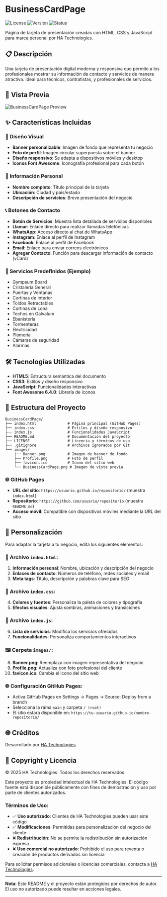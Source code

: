 # BusinessCardPage

![License](https://img.shields.io/badge/License-HA%20Technologies-blue.svg)
![Version](https://img.shields.io/badge/Version-1.0-green.svg)
![Status](https://img.shields.io/badge/Status-Active-brightgreen.svg)

Página de tarjeta de presentación creadas con HTML, CSS y JavaScript para marca personal por HA Technologies.

## 📋 Descripción

Una tarjeta de presentación digital moderna y responsiva que permite a los profesionales mostrar su información de contacto y servicios de manera atractiva. Ideal para técnicos, contratistas, y profesionales de servicios.

## 📸 Vista Previa

![BusinessCardPage Preview](images/BusinessCardPage.png)

## ✨ Características Incluidas

### 🎨 Diseño Visual
- **Banner personalizable**: Imagen de fondo que representa tu negocio
- **Foto de perfil**: Imagen circular superpuesta sobre el banner
- **Diseño responsivo**: Se adapta a dispositivos móviles y desktop
- **Iconos Font Awesome**: Iconografía profesional para cada botón

### 👤 Información Personal
- **Nombre completo**: Título principal de la tarjeta
- **Ubicación**: Ciudad y país/estado
- **Descripción de servicios**: Breve presentación del negocio

### 📞 Botones de Contacto
- **Botón de Servicios**: Muestra lista detallada de servicios disponibles
- **Llamar**: Enlace directo para realizar llamadas telefónicas
- **WhatsApp**: Acceso directo al chat de WhatsApp
- **Instagram**: Enlace al perfil de Instagram
- **Facebook**: Enlace al perfil de Facebook
- **Email**: Enlace para enviar correos electrónicos
- **Agregar Contacto**: Función para descargar información de contacto (vCard)

### 🔧 Servicios Predefinidos (Ejemplo)
- Gympsum Board
- Cristalería General
- Puertas y Ventanas
- Cortinas de Interior
- Toldos Retractables
- Cortinas de Lona
- Techos en Galvalum
- Ebanistería
- Tormenteras
- Electricidad
- Plomería
- Cámaras de seguridad
- Alarmas

## 🛠️ Tecnologías Utilizadas

- **HTML5**: Estructura semántica del documento
- **CSS3**: Estilos y diseño responsivo
- **JavaScript**: Funcionalidades interactivas
- **Font Awesome 6.4.0**: Librería de iconos

## 📁 Estructura del Proyecto

```
BusinessCardPage/
├── index.html              # Página principal (GitHub Pages)
├── index.css               # Estilos y diseño responsivo
├── index.js                # Funcionalidades JavaScript
├── README.md               # Documentación del proyecto
├── LICENSE                 # Licencia y términos de uso
├── .gitignore              # Archivos ignorados por Git
└── images/
    ├── Banner.png          # Imagen de banner de fondo
    ├── Profile.png         # Foto de perfil
    ├── favicon.ico         # Icono del sitio web
    └── BusinessCardPage.png # Imagen de vista previa
```

### 🌐 GitHub Pages
- **URL del sitio**: `https://usuario.github.io/repositorio/` (muestra `index.html`)
- **Repositorio**: `https://github.com/usuario/repositorio` (muestra `README.md`)
- **Acceso móvil**: Compatible con dispositivos móviles mediante la URL del sitio

## 🚀 Personalización

Para adaptar la tarjeta a tu negocio, edita los siguientes elementos:

### 📝 **Archivo `index.html`**:
1. **Información personal**: Nombre, ubicación y descripción del negocio
2. **Enlaces de contacto**: Números de teléfono, redes sociales y email
3. **Meta tags**: Título, descripción y palabras clave para SEO

### 🎨 **Archivo `index.css`**:
4. **Colores y fuentes**: Personaliza la paleta de colores y tipografía
5. **Efectos visuales**: Ajusta sombras, animaciones y transiciones

### 🔧 **Archivo `index.js`**:
6. **Lista de servicios**: Modifica los servicios ofrecidos
7. **Funcionalidades**: Personaliza comportamientos interactivos

### 🖼️ **Carpeta `images/`**:
8. **Banner.png**: Reemplaza con imagen representativa del negocio
9. **Profile.png**: Actualiza con foto profesional del cliente
10. **favicon.ico**: Cambia el icono del sitio web

### 🌐 **Configuración GitHub Pages**:
- Activa GitHub Pages en Settings → Pages → Source: Deploy from a branch
- Selecciona la rama `main` y carpeta `/ (root)`
- El sitio estará disponible en: `https://tu-usuario.github.io/nombre-repositorio/`

## 🌐 Créditos

Desarrollado por [HA Technologies](https://ha-technologies-pr.vercel.app)

## 📄 Copyright y Licencia

© 2025 HA Technologies. Todos los derechos reservados.

Este proyecto es propiedad intelectual de HA Technologies. El código fuente está disponible públicamente con fines de demostración y uso por parte de clientes autorizados.

### Términos de Uso:
- ✅ **Uso autorizado**: Clientes de HA Technologies pueden usar este código
- ✅ **Modificaciones**: Permitidas para personalización del negocio del cliente
- ❌ **Redistribución**: No se permite la redistribución sin autorización expresa
- ❌ **Uso comercial no autorizado**: Prohibido el uso para reventa o creación de productos derivados sin licencia

Para solicitar permisos adicionales o licencias comerciales, contacta a [HA Technologies](https://ha-technologies-pr.vercel.app).

---
**Nota**: Este README y el proyecto están protegidos por derechos de autor. El uso no autorizado puede resultar en acciones legales.